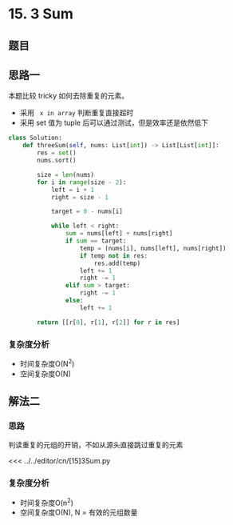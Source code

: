 # 15. 3 Sum

## 题目
<!--@include: ../../editor/cn/doc/content/[15]3Sum.md-->

## 思路一
本题比较 tricky 如何去除重复的元素。
- 采用 ` x in array` 判断重复直接超时
- 采用 set 值为 tuple 后可以通过测试，但是效率还是依然低下

```python
class Solution:
    def threeSum(self, nums: List[int]) -> List[List[int]]:
        res = set()
        nums.sort()

        size = len(nums)
        for i in range(size - 2):
            left = i + 1
            right = size - 1

            target = 0 - nums[i]

            while left < right:
                sum = nums[left] + nums[right]
                if sum == target:
                    temp = (nums[i], nums[left], nums[right])
                    if temp not in res:
                        res.add(temp)
                    left += 1
                    right -= 1
                elif sum > target:
                    right -= 1
                else:
                    left += 1

        return [[r[0], r[1], r[2]] for r in res]

```
### 复杂度分析
- 时间复杂度O(N<sup>2</sup>)
- 空间复杂度O(N)


## 解法二
###  思路
判读重复的元组的开销，不如从源头直接跳过重复的元素

<<< ../../editor/cn/[15]3Sum.py

### 复杂度分析
- 时间复杂度O(n<sup>2</sup>)
- 空间复杂度O(N), N = 有效的元组数量